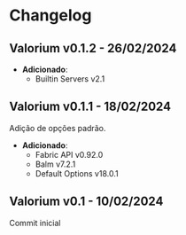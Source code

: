 # Changelog

Valorium v0.1.2 - 26/02/2024
---------------
 
- **Adicionado**:
  - Builtin Servers v2.1

Valorium v0.1.1 - 18/02/2024
---------------

 Adição de opções padrão.
 
- **Adicionado**:
  - Fabric API v0.92.0
  - Balm v7.2.1
  - Default Options v18.0.1

Valorium v0.1 - 10/02/2024
---------------

 Commit inicial

